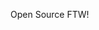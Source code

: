 <!--
id: 591679049
link: http://kevinisom.info/post/591679049/open-source-ftw
slug: open-source-ftw
date: Wed May 12 2010 17:49:30 GMT+1200 (NZST)
raw: {"blog_name":"kevinisom","id":591679049,"post_url":"http://kevinisom.info/post/591679049/open-source-ftw","slug":"open-source-ftw","type":"text","date":"2010-05-12 05:49:30 GMT","timestamp":1273643370,"state":"published","format":"html","reblog_key":"NYIkZvrb","tags":[],"short_url":"http://tmblr.co/Zw68YyZH4v9","highlighted":[],"feed_item":"http://twitter.com/kev_nz/statuses/13831363811","from_feed_id":"650289","note_count":0,"title":null,"body":"<p>Open Source FTW!</p>"}
publish: 2010-05-012
tags: 
title: null
-->


Open Source FTW!


